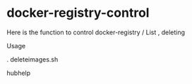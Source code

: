 # docker-registry-control

Here is the function to control docker-registry / List , deleting

Usage

. deleteimages.sh

hubhelp
